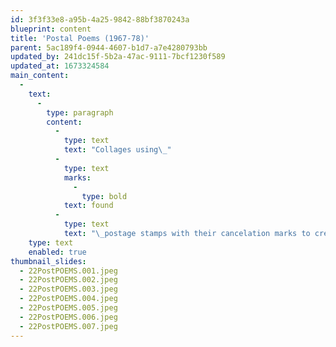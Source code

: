 ```yaml
---
id: 3f3f33e8-a95b-4a25-9842-88bf3870243a
blueprint: content
title: 'Postal Poems (1967-78)'
parent: 5ac189f4-0944-4607-b1d7-a7e4280793bb
updated_by: 241dc15f-5b2a-47ac-9111-7bcf1230f589
updated_at: 1673324584
main_content:
  -
    text:
      -
        type: paragraph
        content:
          -
            type: text
            text: "Collages using\_"
          -
            type: text
            marks:
              -
                type: bold
            text: found
          -
            type: text
            text: "\_postage stamps with their cancelation marks to create concrete poems."
    type: text
    enabled: true
thumbnail_slides:
  - 22PostPOEMS.001.jpeg
  - 22PostPOEMS.002.jpeg
  - 22PostPOEMS.003.jpeg
  - 22PostPOEMS.004.jpeg
  - 22PostPOEMS.005.jpeg
  - 22PostPOEMS.006.jpeg
  - 22PostPOEMS.007.jpeg
---
```

